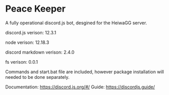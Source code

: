 # Peace Keeper
A fully operational discord.js bot, desgined for the HeiwaGG server.

discord.js verison: 12.3.1

node verison: 12.18.3

discord markdown verison: 2.4.0

fs verison: 0.0.1

Commands and start.bat file are included, however package installation will needed to be done separately.

Documentation: https://discord.js.org/#/
Guide: https://discordjs.guide/
